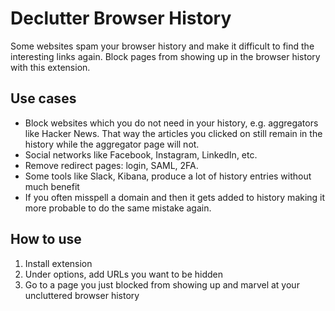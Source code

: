 # Declutter Browser History

Some websites spam your browser history and make it difficult to find the interesting links again. Block pages from showing up in the browser history with this extension.

## Use cases

- Block websites which you do not need in your history, e.g. aggregators like Hacker News. That way the articles you clicked on still remain in the history while the aggregator page will not.
- Social networks like Facebook, Instagram, LinkedIn, etc.
- Remove redirect pages: login, SAML, 2FA.
- Some tools like Slack, Kibana, produce a lot of history entries without much benefit
- If you often misspell a domain and then it gets added to history making it more probable to do the same mistake again.

## How to use

1. Install extension
2. Under options, add URLs you want to be hidden
3. Go to a page you just blocked from showing up and marvel at your uncluttered browser history

